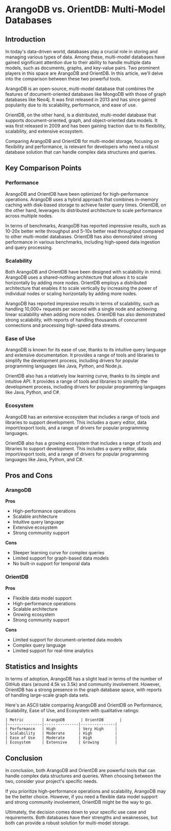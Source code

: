 # ArangoDB vs. OrientDB: Multi-Model Databases
## Introduction

In today's data-driven world, databases play a crucial role in storing and managing various types of data. Among these, multi-model databases have gained significant attention due to their ability to handle multiple data models, such as documents, graphs, and key-value pairs. Two prominent players in this space are ArangoDB and OrientDB. In this article, we'll delve into the comparison between these two powerful tools.

ArangoDB is an open-source, multi-model database that combines the features of document-oriented databases like MongoDB with those of graph databases like Neo4j. It was first released in 2013 and has since gained popularity due to its scalability, performance, and ease of use.

OrientDB, on the other hand, is a distributed, multi-model database that supports document-oriented, graph, and object-oriented data models. It was first released in 2009 and has been gaining traction due to its flexibility, scalability, and extensive ecosystem.

Comparing ArangoDB and OrientDB for multi-model storage, focusing on flexibility and performance, is relevant for developers who need a robust database solution that can handle complex data structures and queries.

## Key Comparison Points

### Performance
ArangoDB and OrientDB have been optimized for high-performance operations. ArangoDB uses a hybrid approach that combines in-memory caching with disk-based storage to achieve faster query times. OrientDB, on the other hand, leverages its distributed architecture to scale performance across multiple nodes.

In terms of benchmarks, ArangoDB has reported impressive results, such as 10-20x better write throughput and 5-10x better read throughput compared to other multi-model databases. OrientDB has also demonstrated strong performance in various benchmarks, including high-speed data ingestion and query processing.

### Scalability
Both ArangoDB and OrientDB have been designed with scalability in mind. ArangoDB uses a shared-nothing architecture that allows it to scale horizontally by adding more nodes. OrientDB employs a distributed architecture that enables it to scale vertically by increasing the power of individual nodes or scaling horizontally by adding more nodes.

ArangoDB has reported impressive results in terms of scalability, such as handling 10,000+ requests per second with a single node and achieving linear scalability when adding more nodes. OrientDB has also demonstrated strong scalability, with reports of handling thousands of concurrent connections and processing high-speed data streams.

### Ease of Use
ArangoDB is known for its ease of use, thanks to its intuitive query language and extensive documentation. It provides a range of tools and libraries to simplify the development process, including drivers for popular programming languages like Java, Python, and Node.js.

OrientDB also has a relatively low learning curve, thanks to its simple and intuitive API. It provides a range of tools and libraries to simplify the development process, including drivers for popular programming languages like Java, Python, and C#.

### Ecosystem
ArangoDB has an extensive ecosystem that includes a range of tools and libraries to support development. This includes a query editor, data import/export tools, and a range of drivers for popular programming languages.

OrientDB also has a growing ecosystem that includes a range of tools and libraries to support development. This includes a query editor, data import/export tools, and a range of drivers for popular programming languages like Java, Python, and C#.

## Pros and Cons

### ArangoDB

**Pros**

* High-performance operations
* Scalable architecture
* Intuitive query language
* Extensive ecosystem
* Strong community support

**Cons**

* Steeper learning curve for complex queries
* Limited support for graph-based data models
* No built-in support for temporal data

### OrientDB

**Pros**

* Flexible data model support
* High-performance operations
* Scalable architecture
* Growing ecosystem
* Strong community support

**Cons**

* Limited support for document-oriented data models
* Complex query language
* Limited support for real-time analytics

## Statistics and Insights

In terms of adoption, ArangoDB has a slight lead in terms of the number of GitHub stars (around 4.5k vs 3.5k) and community involvement. However, OrientDB has a strong presence in the graph database space, with reports of handling large-scale graph data sets.

Here's an ASCII table comparing ArangoDB and OrientDB on Performance, Scalability, Ease of Use, and Ecosystem with qualitative ratings:

```
| Metric        | ArangoDB       | OrientDB       |
|---------------|---------------|---------------|
| Performance   | High          | Very High     |
| Scalability   | Moderate      | High          |
| Ease of Use   | Moderate      | High          |
| Ecosystem     | Extensive     | Growing       |
```

## Conclusion

In conclusion, both ArangoDB and OrientDB are powerful tools that can handle complex data structures and queries. When choosing between the two, consider your project's specific needs.

If you prioritize high-performance operations and scalability, ArangoDB may be the better choice. However, if you need a flexible data model support and strong community involvement, OrientDB might be the way to go.

Ultimately, the decision comes down to your specific use case and requirements. Both databases have their strengths and weaknesses, but both can provide a robust solution for multi-model storage.